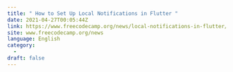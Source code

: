 ```yaml
---
title: " How to Set Up Local Notifications in Flutter "
date: 2021-04-27T00:05:44Z
link: https://www.freecodecamp.org/news/local-notifications-in-flutter/?utm_medium=RSS&utm_source=news.12bit.vn
site: www.freecodecamp.org/news
language: English
category:
  -   
draft: false
---
```


